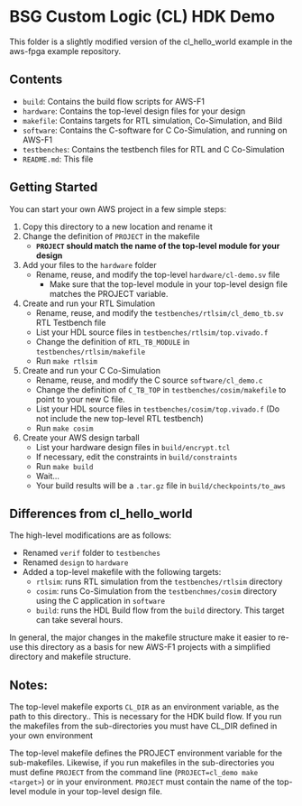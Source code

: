 # BSG Custom Logic (CL) HDK Demo

This folder is a slightly modified version of the cl_hello_world example in the
aws-fpga example repository.

## Contents

- `build`: Contains the build flow scripts for AWS-F1
- `hardware`: Contains the top-level design files for your design
- `makefile`: Contains targets for RTL simulation, Co-Simulation, and Bild
- `software`: Contains the C-software for C Co-Simulation, and running on AWS-F1
- `testbenches`: Contains the testbench files for RTL and C Co-Simulation
- `README.md`: This file

## Getting Started

You can start your own AWS project in a few simple steps:

1. Copy this directory to a new location and rename it
2. Change the definition of `PROJECT` in the makefile
    - **`PROJECT` should match the name of the top-level module for your design**
3. Add your files to the `hardware` folder
    - Rename, reuse, and modify the top-level `hardware/cl-demo.sv` file
        - Make sure that the top-level module in your top-level design file matches the PROJECT variable.
4. Create and run your RTL Simulation
    - Rename, reuse, and modify the `testbenches/rtlsim/cl_demo_tb.sv` RTL Testbench file
    - List your HDL source files in `testbenches/rtlsim/top.vivado.f`
    - Change the definition of `RTL_TB_MODULE` in `testbenches/rtlsim/makefile`
    - Run `make rtlsim`
5. Create and run your C Co-Simulation
    - Rename, reuse, and modify the C source `software/cl_demo.c`
    - Change the definition of `C_TB_TOP` in `testbenches/cosim/makefile` to point to your new C file.
    - List your HDL source files in `testbenches/cosim/top.vivado.f` (Do not include the new top-level RTL testbench)
    - Run `make cosim`
6. Create your AWS design tarball
    - List your hardware design files in `build/encrypt.tcl`
    - If necessary, edit the constraints in `build/constraints`
    - Run `make build`
    - Wait...
    - Your build results will be a `.tar.gz` file in `build/checkpoints/to_aws`

## Differences from cl_hello_world
The high-level modifications are as follows: 

- Renamed `verif` folder to `testbenches`
- Renamed `design` to `hardware`
- Added a top-level makefile with the following targets:
    - `rtlsim`: runs RTL simulation from the `testbenches/rtlsim` directory
    - `cosim`: runs Co-Simulation from the `testbenchmes/cosim` directory using
      the C application in `software`
    - `build`: runs the HDL Build flow from the `build` directory. This target can
      take several hours.

In general, the major changes in the makefile structure make it easier to re-use
this directory as a basis for new AWS-F1 projects with a simplified directory
and makefile structure.

## Notes:

The top-level makefile exports `CL_DIR` as an environment variable, as the path
to this directory.. This is necessary for the HDK build flow. If you run the
makefiles from the sub-directories you must have CL_DIR defined in your own
environment

The top-level makefile defines the PROJECT environment variable for the
sub-makefiles. Likewise, if you run makefiles in the sub-directories you must
define `PROJECT` from the command line (`PROJECT=cl_demo make <target>`) or in
your environment. `PROJECT` must contain the name of the top-level module in
your top-level design file.